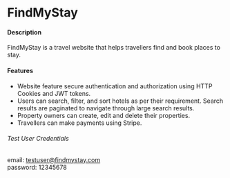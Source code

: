 # FindMyStay

#### Description
FindMyStay is a travel website that helps travellers find and book places to stay. 

#### Features
* Website feature secure authentication and authorization using HTTP Cookies and JWT tokens.
* Users can search, filter, and sort hotels as per their requirement. Search results are paginated to navigate through large search results.
* Property owners can create, edit and delete their properties.
* Travellers can make payments using Stripe.

###### Test User Credentials
email: testuser@findmystay.com \
password: 12345678